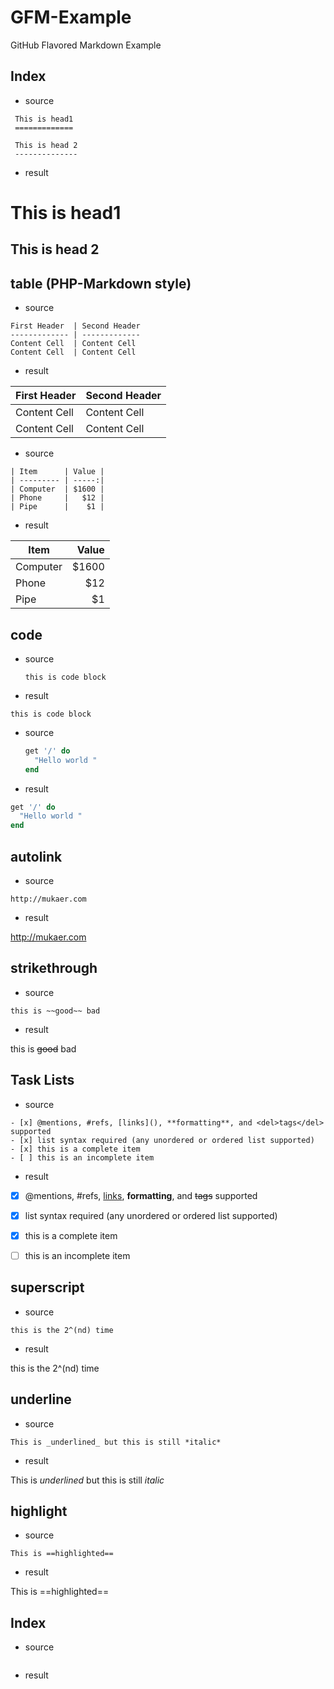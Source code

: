 GFM-Example
===========

GitHub Flavored Markdown Example


Index
---
* source

~~~
 This is head1
 =============

 This is head 2
 --------------
~~~

* result

This is head1
=============

This is head 2
--------------

table (PHP-Markdown style)
---

* source

~~~
First Header  | Second Header
------------- | -------------
Content Cell  | Content Cell
Content Cell  | Content Cell
~~~

* result

First Header  | Second Header
------------- | -------------
Content Cell  | Content Cell
Content Cell  | Content Cell


* source

~~~
| Item      | Value |
| --------- | -----:|
| Computer  | $1600 |
| Phone     |   $12 |
| Pipe      |    $1 |
~~~

* result

| Item      | Value |
| --------- | -----:|
| Computer  | $1600 |
| Phone     |   $12 |
| Pipe      |    $1 |


code
---

* source


    ```
    this is code block
    ```


* result

```
this is code block
```


* source


    ```ruby
    get '/' do
      "Hello world "
    end
    ```


* result

```ruby
get '/' do
  "Hello world "
end
```


autolink
--------

* source

```
http://mukaer.com
```

* result

http://mukaer.com



strikethrough
-------------

* source

```
this is ~~good~~ bad
```

* result

this is ~~good~~ bad


Task Lists
---------

* source

```
- [x] @mentions, #refs, [links](), **formatting**, and <del>tags</del> supported
- [x] list syntax required (any unordered or ordered list supported)
- [x] this is a complete item
- [ ] this is an incomplete item
```

* result

- [x] @mentions, #refs, [links](), **formatting**, and <del>tags</del> supported
- [x] list syntax required (any unordered or ordered list supported)
- [x] this is a complete item
- [ ] this is an incomplete item



superscript
----------

* source

```
this is the 2^(nd) time
```

* result


this is the 2^(nd) time


underline
---------
* source

```
This is _underlined_ but this is still *italic*
```

* result

This is _underlined_ but this is still *italic*


highlight
--------

* source

```
This is ==highlighted==
```

* result

This is ==highlighted==



Index
---

* source

```
```

* result

